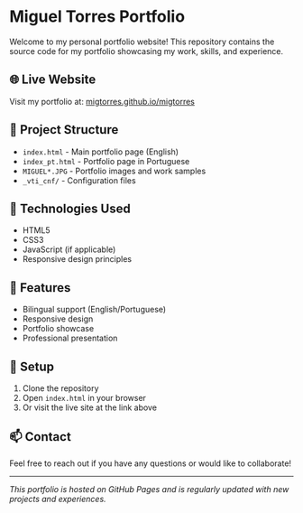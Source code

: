 # Miguel Torres Portfolio

Welcome to my personal portfolio website! This repository contains the source code for my portfolio showcasing my work, skills, and experience.

## 🌐 Live Website

Visit my portfolio at: [migtorres.github.io/migtorres](https://migtorres.github.io/migtorres)

## 📁 Project Structure

- `index.html` - Main portfolio page (English)
- `index_pt.html` - Portfolio page in Portuguese
- `MIGUEL*.JPG` - Portfolio images and work samples
- `_vti_cnf/` - Configuration files

## 🚀 Technologies Used

- HTML5
- CSS3
- JavaScript (if applicable)
- Responsive design principles

## 📝 Features

- Bilingual support (English/Portuguese)
- Responsive design
- Portfolio showcase
- Professional presentation

## 🔧 Setup

1. Clone the repository
2. Open `index.html` in your browser
3. Or visit the live site at the link above

## 📫 Contact

Feel free to reach out if you have any questions or would like to collaborate!

---

*This portfolio is hosted on GitHub Pages and is regularly updated with new projects and experiences.*
